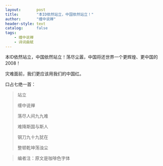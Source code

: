 ```yaml
---
layout:       post
title:        "本ID依然站立，中国依然站立！"
author:       "缠中说禅"
header-style: text
catalog:      false
tags:
    - 缠中说禅
    - 诗词曲赋
---
```


本ID依然站立，中国依然站立！荡尽尘嚣，中国将还世界一个更辉煌、更中国的2008！



灾难面前，我们更应该用我们的中国红。



口占七绝一首：



> 站立
>
> 
>
> 缠中说禅
>
> 
>
> 落尽人间九九难
>
> 难降斯国与斯人
>
> 钢刀九十九犹在
>
> 整顿乾坤荡浊尘



> 编者注：原文是咖啡色字体
